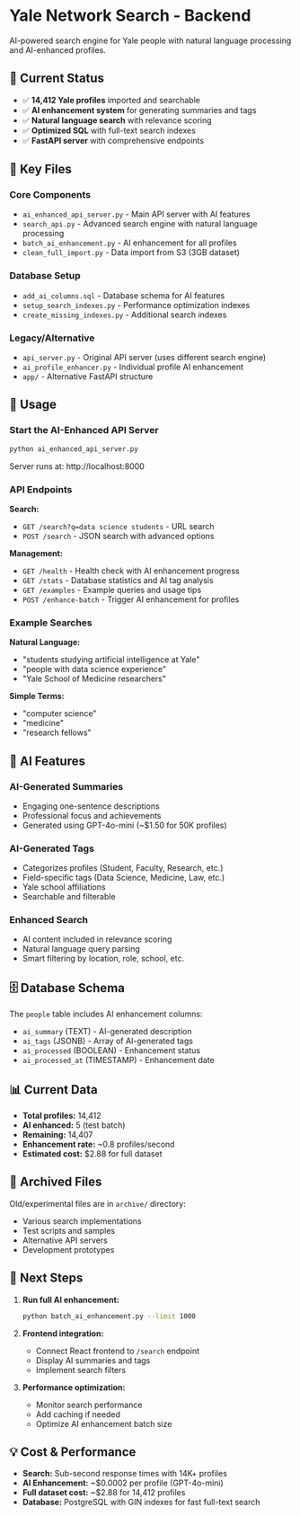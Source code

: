 # Yale Network Search - Backend

AI-powered search engine for Yale people with natural language processing and AI-enhanced profiles.

## 🚀 Current Status

- ✅ **14,412 Yale profiles** imported and searchable
- ✅ **AI enhancement system** for generating summaries and tags
- ✅ **Natural language search** with relevance scoring
- ✅ **Optimized SQL** with full-text search indexes
- ✅ **FastAPI server** with comprehensive endpoints

## 📁 Key Files

### Core Components
- `ai_enhanced_api_server.py` - Main API server with AI features
- `search_api.py` - Advanced search engine with natural language processing
- `batch_ai_enhancement.py` - AI enhancement for all profiles
- `clean_full_import.py` - Data import from S3 (3GB dataset)

### Database Setup
- `add_ai_columns.sql` - Database schema for AI features
- `setup_search_indexes.py` - Performance optimization indexes
- `create_missing_indexes.py` - Additional search indexes

### Legacy/Alternative
- `api_server.py` - Original API server (uses different search engine)
- `ai_profile_enhancer.py` - Individual profile AI enhancement
- `app/` - Alternative FastAPI structure

## 🔧 Usage

### Start the AI-Enhanced API Server
```bash
python ai_enhanced_api_server.py
```
Server runs at: http://localhost:8000

### API Endpoints

**Search:**
- `GET /search?q=data science students` - URL search
- `POST /search` - JSON search with advanced options

**Management:**
- `GET /health` - Health check with AI enhancement progress
- `GET /stats` - Database statistics and AI tag analysis
- `GET /examples` - Example queries and usage tips
- `POST /enhance-batch` - Trigger AI enhancement for profiles

### Example Searches

**Natural Language:**
- "students studying artificial intelligence at Yale"
- "people with data science experience"
- "Yale School of Medicine researchers"

**Simple Terms:**
- "computer science"
- "medicine"
- "research fellows"

## 🤖 AI Features

### AI-Generated Summaries
- Engaging one-sentence descriptions
- Professional focus and achievements
- Generated using GPT-4o-mini (~$1.50 for 50K profiles)

### AI-Generated Tags
- Categorizes profiles (Student, Faculty, Research, etc.)
- Field-specific tags (Data Science, Medicine, Law, etc.)
- Yale school affiliations
- Searchable and filterable

### Enhanced Search
- AI content included in relevance scoring
- Natural language query parsing
- Smart filtering by location, role, school, etc.

## 🗄️ Database Schema

The `people` table includes AI enhancement columns:
- `ai_summary` (TEXT) - AI-generated description
- `ai_tags` (JSONB) - Array of AI-generated tags
- `ai_processed` (BOOLEAN) - Enhancement status
- `ai_processed_at` (TIMESTAMP) - Enhancement date

## 📊 Current Data

- **Total profiles:** 14,412
- **AI enhanced:** 5 (test batch)
- **Remaining:** 14,407
- **Enhancement rate:** ~0.8 profiles/second
- **Estimated cost:** $2.88 for full dataset

## 🧹 Archived Files

Old/experimental files are in `archive/` directory:
- Various search implementations
- Test scripts and samples
- Alternative API servers
- Development prototypes

## 🚀 Next Steps

1. **Run full AI enhancement:**
   ```bash
   python batch_ai_enhancement.py --limit 1000
   ```

2. **Frontend integration:**
   - Connect React frontend to `/search` endpoint
   - Display AI summaries and tags
   - Implement search filters

3. **Performance optimization:**
   - Monitor search performance
   - Add caching if needed
   - Optimize AI enhancement batch size

## 💡 Cost & Performance

- **Search:** Sub-second response times with 14K+ profiles
- **AI Enhancement:** ~$0.0002 per profile (GPT-4o-mini)
- **Full dataset cost:** ~$2.88 for 14,412 profiles
- **Database:** PostgreSQL with GIN indexes for fast full-text search